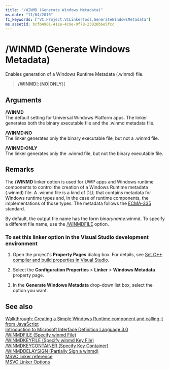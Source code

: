 ```yaml
---
title: "/WINMD (Generate Windows Metadata)"
ms.date: "11/04/2016"
f1_keywords: ["VC.Project.VCLinkerTool.GenerateWindowsMetadata"]
ms.assetid: bcfb4901-411e-4c9e-9f78-23028b6e5fcc
---
```

# /WINMD (Generate Windows Metadata)

Enables generation of a Windows Runtime Metadata (.winmd) file.

> **/WINMD**\[**:**{**NO**\|**ONLY**}]

## Arguments

**/WINMD**<br/>
The default setting for Universal Windows Platform apps. The linker generates both the binary executable file and the .winmd metadata file.

**/WINMD:NO**<br/>
The linker generates only the binary executable file, but not a .winmd file.

**/WINMD:ONLY**<br/>
The linker generates only the .winmd file, but not the binary executable file.

## Remarks

The **/WINMD** linker option is used for UWP apps and Windows runtime components to control the creation of a Windows Runtime metadata (.winmd) file. A .winmd file is a kind of DLL that contains metadata for Windows runtime types and, in the case of runtime components, the implementations of those types. The metadata follows the [ECMA-335](http://www.ecma-international.org/publications/standards/Ecma-335.htm) standard.

By default, the output file name has the form *binaryname*.winmd. To specify a different file name, use the [/WINMDFILE](winmdfile-specify-winmd-file.md) option.

### To set this linker option in the Visual Studio development environment

1. Open the project's **Property Pages** dialog box. For details, see [Set C++ compiler and build properties in Visual Studio](../working-with-project-properties.md).

1. Select the **Configuration Properties** > **Linker** > **Windows Metadata** property page.

1. In the **Generate Windows Metadata** drop-down list box, select the option you want.

## See also

[Walkthrough: Creating a Simple Windows Runtime component and calling it from JavaScript](/windows/uwp/winrt-components/walkthrough-creating-a-simple-windows-runtime-component-and-calling-it-from-javascript)<br/>
[Introduction to Microsoft Interface Definition Language 3.0](/uwp/midl-3/intro)<br/>
[/WINMDFILE (Specify winmd File)](winmdfile-specify-winmd-file.md)<br/>
[/WINMDKEYFILE (Specify winmd Key File)](winmdkeyfile-specify-winmd-key-file.md)<br/>
[/WINMDKEYCONTAINER (Specify Key Container)](winmdkeycontainer-specify-key-container.md)<br/>
[/WINMDDELAYSIGN (Partially Sign a winmd)](winmddelaysign-partially-sign-a-winmd.md)<br/>
[MSVC linker reference](linking.md)<br/>
[MSVC Linker Options](linker-options.md)

